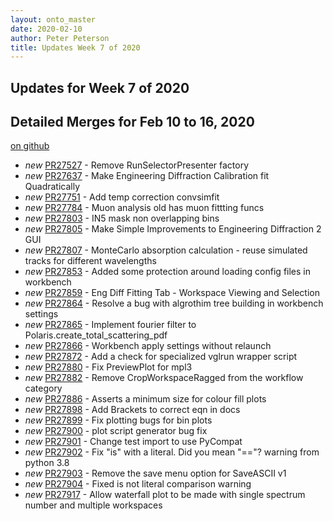 ```yaml
---
layout: onto_master
date: 2020-02-10
author: Peter Peterson
title: Updates Week 7 of 2020
---
```

Updates for Week 7 of 2020
--------------------------

Detailed Merges for Feb 10 to 16, 2020
--------------------------------------
[on github](https://github.com/mantidproject/mantid/pulls?q=is%3Apr+merged%3A2020-02-11..2020-02-16)

* *new* [PR27527](https://github.com/mantidproject/mantid/pull/27527) - Remove RunSelectorPresenter factory
* *new* [PR27637](https://github.com/mantidproject/mantid/pull/27637) - Make Engineering Diffraction Calibration fit Quadratically
* *new* [PR27751](https://github.com/mantidproject/mantid/pull/27751) - Add temp correction convsimfit
* *new* [PR27784](https://github.com/mantidproject/mantid/pull/27784) - Muon analysis old has muon fittting funcs
* *new* [PR27803](https://github.com/mantidproject/mantid/pull/27803) - IN5 mask non overlapping bins
* *new* [PR27805](https://github.com/mantidproject/mantid/pull/27805) - Make Simple Improvements to Engineering Diffraction 2 GUI
* *new* [PR27807](https://github.com/mantidproject/mantid/pull/27807) - MonteCarlo absorption calculation - reuse simulated tracks for different wavelengths
* *new* [PR27853](https://github.com/mantidproject/mantid/pull/27853) - Added some protection around loading config files in workbench
* *new* [PR27859](https://github.com/mantidproject/mantid/pull/27859) - Eng Diff Fitting Tab - Workspace Viewing and Selection
* *new* [PR27864](https://github.com/mantidproject/mantid/pull/27864) - Resolve a bug with algrothim tree building in workbench settings
* *new* [PR27865](https://github.com/mantidproject/mantid/pull/27865) - Implement fourier filter to Polaris.create_total_scattering_pdf
* *new* [PR27866](https://github.com/mantidproject/mantid/pull/27866) - Workbench apply settings without relaunch
* *new* [PR27872](https://github.com/mantidproject/mantid/pull/27872) - Add a check for specialized vglrun wrapper script
* *new* [PR27880](https://github.com/mantidproject/mantid/pull/27880) - Fix PreviewPlot for mpl3
* *new* [PR27882](https://github.com/mantidproject/mantid/pull/27882) - Remove CropWorkspaceRagged from the workflow category
* *new* [PR27886](https://github.com/mantidproject/mantid/pull/27886) - Asserts a minimum size for colour fill plots
* *new* [PR27898](https://github.com/mantidproject/mantid/pull/27898) - Add Brackets to correct eqn in docs
* *new* [PR27899](https://github.com/mantidproject/mantid/pull/27899) - Fix plotting bugs for bin plots
* *new* [PR27900](https://github.com/mantidproject/mantid/pull/27900) - plot script generator bug fix
* *new* [PR27901](https://github.com/mantidproject/mantid/pull/27901) - Change test import to use PyCompat
* *new* [PR27902](https://github.com/mantidproject/mantid/pull/27902) - Fix "is" with a literal. Did you mean "=="? warning from python 3.8
* *new* [PR27903](https://github.com/mantidproject/mantid/pull/27903) - Remove the save menu option for SaveASCII v1
* *new* [PR27904](https://github.com/mantidproject/mantid/pull/27904) - Fixed is not literal comparison warning
* *new* [PR27917](https://github.com/mantidproject/mantid/pull/27917) - Allow waterfall plot to be made with single spectrum number and multiple workspaces
